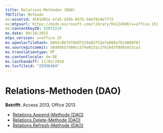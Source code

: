 ```yaml
---
title: Relations-Methoden (DAO)
TOCTitle: Methods
ms:assetid: 4581d01e-afa5-438b-847b-58ef8c8e7772
ms:mtpsurl: https://msdn.microsoft.com/library/Dn124596(v=office.15)
ms:contentKeyID: 52072219
ms.date: 09/18/2015
mtps_version: v=office.15
ms.openlocfilehash: b891c0b7870dd7129a82752e7a800a7614880f67
ms.sourcegitcommit: 38d0db57580cc5f4a0231c27b1643f8db5431ca3
ms.translationtype: MT
ms.contentlocale: de-DE
ms.lasthandoff: 11/02/2018
ms.locfileid: "25936364"
---
```

# <a name="relations-methods-dao"></a>Relations-Methoden (DAO)

**Betrifft**: Access 2013, Office 2013

- [Relations.Append-Methode (DAO)](relations-append-method-dao.md)
- [Relations.Delete-Methode (DAO)](relations-delete-method-dao.md)
- [Relations.Refresh-Methode (DAO)](relations-refresh-method-dao.md)

